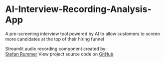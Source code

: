 # AI-Interview-Recording-Analysis-App
A pre-screening interview tool powered by AI to allow customers to screen more candidates at the top of their hiring funnel    

Streamlit audio recording component created by:  
[Stefan Rummer](https://www.linkedin.com/in/stefanrmmr/)
View project source code on [GitHub](https://github.com/stefanrmmr/streamlit_audio_recorder)

